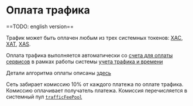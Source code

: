 # Оплата трафика

==TODO: english version==

Трафик может быть оплачен любым из трех системных токенов: [XAC][5], [XAT][6], [XAS][7].

Оплата трафика выполняется автоматически со [счета для оплаты сервисов][1]
в рамках работы системы [учета трафика и времени][2]

Детали алгоритма оплаты описаны [здесь][5]

Сеть забирает комиссию 10% от каждого платежа по оплате трафика.
Комиссию оплачивает получатель платежа.
Комиссия перечисляется в системный пул [`trafficFeePool`][4]


[1]: ../glossary/special-accounts.md#_2
[2]: ../get-started/traffic-time-accounting.md
[4]: ../glossary/system-pools.md#trafficfeepool
[5]: ../system-tokens/ace-coin.md
[6]: ../system-tokens/ace-token.md
[7]: ../system-tokens/ace-asset.md